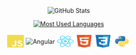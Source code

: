 <div align="center">

  <!-- GitHub Stats -->

<img
  src="https://github-readme-stats-git-masterrstaa-rickstaa.vercel.app/api?username=CarlosAlbertoJunior&hide_title=true&show_icons=true&include_all_commits=false&count_private=true&line_height=25&hide=issues&bg_color=000000&title_color=#FFFFFF&text_color=FFFFFF&border_radius=3&border_color=#00008B&icon_color=#00008B&theme=jolly"
  alt="GitHub Stats"
/>


  <!-- Most Used Languages -->
  <a href="https://github.com/CarlosAlbertoJunior/github-readme-stats">
    <img 
      src="https://github-readme-stats-git-masterrstaa-rickstaa.vercel.app/api/top-langs/?username=CarlosAlbertoJunior&line_height=10&card_width=290&layout=compact&count_private=true&langs_count=4&show_icons=true&title_color=FFFFFF&hide=html,scss,less&bg_color=000000&text_color=#00008B&border_radius=3&border_color=00008B" 
      alt="Most Used Languages"
    >
  </a>
 <div style="display: inline_block"><br>
   <img align="center" alt="Js" height="30" width="40" src="https://raw.githubusercontent.com/devicons/devicon/master/icons/javascript/javascript-plain.svg">
   <img align="center" alt="Angular" height="30" widht="40" src="https://cdn.jsdelivr.net/gh/devicons/devicon/icons/angularjs/angularjs-plain.svg" />
   <img align="center" alt="React" height="30" width="40" src="https://raw.githubusercontent.com/devicons/devicon/master/icons/react/react-original.svg">
   <img align="center" alt="HTML" height="30" width="40" src="https://raw.githubusercontent.com/devicons/devicon/master/icons/html5/html5-original.svg">
   <img align="center" alt="CSS" height="30" width="40" src="https://raw.githubusercontent.com/devicons/devicon/master/icons/css3/css3-original.svg">
   <img align="center" alt="Python" height="30" width="40" src="https://raw.githubusercontent.com/devicons/devicon/master/icons/python/python-original.svg">
 </div>
 </div>
